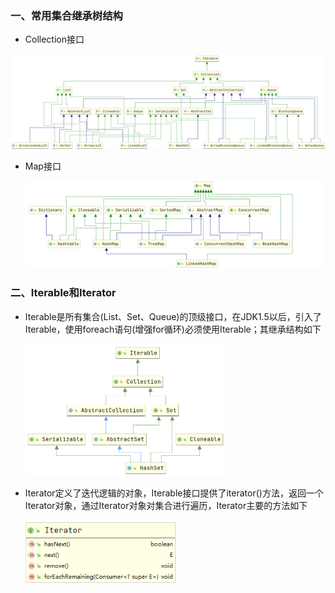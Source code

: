### 一、常用集合继承树结构

- Collection接口

<img src="https://raw.githubusercontent.com/sermonlizhi/picture/main/image-20210514102843922.png" alt="image-20210514102843922" style="zoom:50%;" />



- Map接口

  <img src="https://raw.githubusercontent.com/sermonlizhi/picture/main/image-20210514104612152.png" alt="image-20210514104612152" style="zoom:50%;" />

### 二、Iterable和Iterator

- Iterable是所有集合(List、Set、Queue)的顶级接口，在JDK1.5以后，引入了Iterable，使用foreach语句(增强for循环)必须使用Iterable；其继承结构如下

  <img src="https://raw.githubusercontent.com/sermonlizhi/picture/main/image-20210514094852759.png" alt="image-20210514094852759" style="zoom: 50%;" />

- Iterator定义了迭代逻辑的对象，Iterable接口提供了iterator()方法，返回一个Iterator对象，通过Iterator对象对集合进行遍历，Iterator主要的方法如下

  <img src="https://raw.githubusercontent.com/sermonlizhi/picture/main/image-20210514095302026.png" alt="image-20210514095302026" style="zoom:75%;" />

  

### 



### 